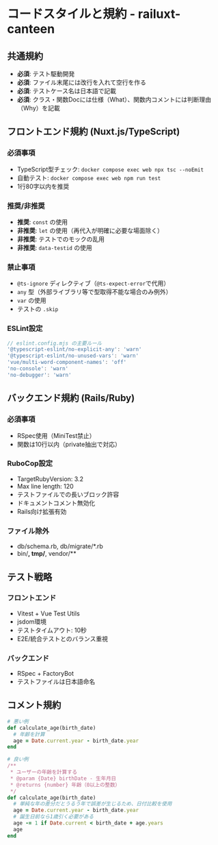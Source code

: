 # コードスタイルと規約 - railuxt-canteen

## 共通規約
- **必須**: テスト駆動開発
- **必須**: ファイル末尾には改行を入れて空行を作る
- **必須**: テストケース名は日本語で記載
- **必須**: クラス・関数Docには仕様（What）、関数内コメントには判断理由（Why）を記載

## フロントエンド規約 (Nuxt.js/TypeScript)
### 必須事項
- TypeScript型チェック: `docker compose exec web npx tsc --noEmit`
- 自動テスト: `docker compose exec web npm run test`
- 1行80字以内を推奨

### 推奨/非推奨
- **推奨**: `const` の使用
- **非推奨**: `let` の使用（再代入が明確に必要な場面除く）
- **非推奨**: テストでのモックの乱用
- **非推奨**: `data-testid` の使用

### 禁止事項
- `@ts-ignore` ディレクティブ（`@ts-expect-error`で代用）
- `any` 型（外部ライブラリ等で型取得不能な場合のみ例外）
- `var` の使用
- テストの `.skip`

### ESLint設定
```javascript
// eslint.config.mjs の主要ルール
'@typescript-eslint/no-explicit-any': 'warn'
'@typescript-eslint/no-unused-vars': 'warn'
'vue/multi-word-component-names': 'off'
'no-console': 'warn'
'no-debugger': 'warn'
```

## バックエンド規約 (Rails/Ruby)
### 必須事項
- RSpec使用（MiniTest禁止）
- 関数は10行以内（private抽出で対応）

### RuboCop設定
- TargetRubyVersion: 3.2
- Max line length: 120
- テストファイルでの長いブロック許容
- ドキュメントコメント無効化
- Rails向け拡張有効

### ファイル除外
- db/schema.rb, db/migrate/*.rb
- bin/**, tmp/**, vendor/**

## テスト戦略
### フロントエンド
- Vitest + Vue Test Utils
- jsdom環境
- テストタイムアウト: 10秒
- E2E/統合テストとのバランス重視

### バックエンド
- RSpec + FactoryBot
- テストファイルは日本語命名

## コメント規約
```ruby
# 悪い例
def calculate_age(birth_date)
  # 年齢を計算
  age = Date.current.year - birth_date.year
end

# 良い例
/**
 * ユーザーの年齢を計算する
 * @param {Date} birthDate - 生年月日
 * @returns {number} 年齢（0以上の整数）
 */
def calculate_age(birth_date)
  # 単純な年の差分だとうるう年で誤差が生じるため、日付比較を使用
  age = Date.current.year - birth_date.year
  # 誕生日前なら1歳引く必要がある
  age -= 1 if Date.current < birth_date + age.years
  age
end
```